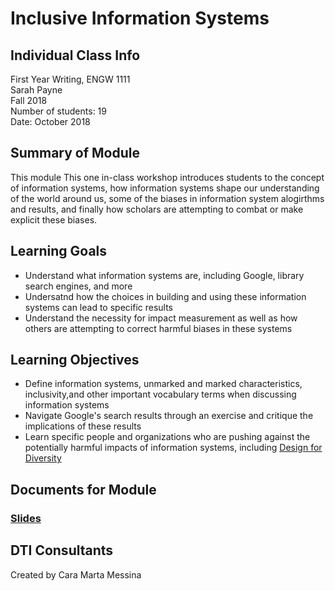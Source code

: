 # Inclusive Information Systems

## Individual Class Info
First Year Writing, ENGW 1111
<br>
Sarah Payne
<br>
Fall 2018
<br>
Number of students: 19
<br>
Date: October 2018

## Summary of Module
This module This one in-class workshop introduces students to the concept of information systems, how information systems shape our understanding of the world around us, some of the biases in information system alogirthms and results, and finally how scholars are attempting to combat or make explicit these biases. 

## Learning Goals
- Understand what information systems are, including Google, library search engines, and more
- Undersatnd how the choices in building and using these information systems can lead to specific results
- Understand the necessity for impact measurement as well as how others are attempting to correct harmful biases in these systems

## Learning Objectives
- Define information systems, unmarked and marked characteristics, inclusivity,and other important vocabulary terms when discussing information systems
- Navigate Google's search results through an exercise and critique the implications of these results
- Learn specific people and organizations who are pushing against the potentially harmful impacts of information systems, including [Design for Diversity](https://des4div.library.northeastern.edu/)


## Documents for Module

### [Slides](https://github.com/NULabNortheastern/digitalassignmentshowcase/blob/master/data_ethics/fyw-fall2018-payne/Payne-FYW.pdf)

## DTI Consultants
Created by Cara Marta Messina
